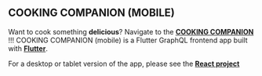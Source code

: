 ## COOKING COMPANION (MOBILE)

Want to cook something **delicious**? Navigate to the **[COOKING COMPANION]()** !!!
COOKING COMPANION (mobile) is a Flutter GraphQL frontend app built with **[Flutter](https://flutter.dev)**.

For a desktop or tablet version of the app, please see the **[React project](https://github.com/tsirbunen/cookbook)**
